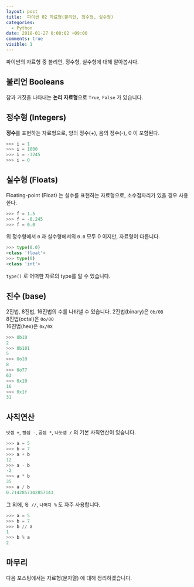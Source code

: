 ```yaml
---
layout: post
title:  파이썬 02 자료형(불리언, 정수형, 실수형)
categories:
  - Python
date: 2018-01-27 0:00:02 +09:00
comments: true
visible: 1
---
```


파이썬의 자료형 중 불리언, 정수형, 실수형에 대해 알아봅시다.


## 불리언 Booleans
참과 거짓을 나타내는 **논리 자료형**으로 `True`, `False` 가 있습니다.

## 정수형 (Integers)
**정수**를 표현하는 자료형으로, 양의 정수(+), 음의 정수(-), 0 이 포함된다.
```py
>>> i = 1
>>> i = 1000
>>> i = -3245
>>> i = 0
```

## 실수형 (Floats)
Floating-point (Float) 는 실수를 표현하는 자료형으로, 소수점자리가 있을 경우 사용한다.
```py
>>> f = 1.5
>>> f = -0.245
>>> f = 0.0
```

위 정수형에서 `0` 과 실수형에서의 `0.0` 모두 0 이지만, 자료형이 다릅니다.
```py
>>> type(0.0)
<class 'float'>
>>> type(0)
<class 'int'>
```
`type()` 로 어떠한 자료의 type를 알 수 있습니다.

## 진수 (base)
2진법, 8진법, 16진법의 수를 나타낼 수 있습니다.
2진법(binary)은 `0b/0B` <br />
8진법(octal)은 `0o/0O` <br />
16진법(hex)은 `0x/0X` <br />

```py
>>> 0b10
2
>>> 0b101
5
>>> 0o10
8
>>> 0o77
63
>>> 0x10
16
>>> 0x1f
31
```

## 사칙연산
`덧셈 +`, `뺄셈 -`, `곱셈 *`, `나눗셈 /` 의 기본 사칙연산이 있습니다.
```py
>>> a = 5
>>> b = 7
>>> a + b
12
>>> a - b
-2
>>> a * b
35
>>> a / b
0.7142857142857143
```

그 외에, `몫 //`, `나머지 %` 도 자주 사용합니다.
```py
>>> a = 5
>>> b = 7
>>> b // a
1
>>> b % a
2
```

## 마무리
다음 포스팅에서는 자료형(문자열) 에 대해 정리하겠습니다.
